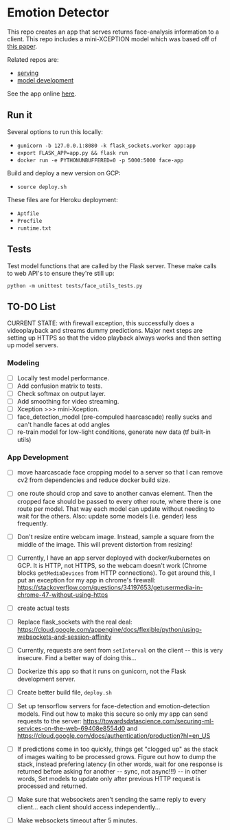 # Emotion Detector

This repo creates an app that serves returns face-analysis information to a client. This repo includes a mini-XCEPTION model which was based off of [this paper](https://arxiv.org/pdf/1710.07557.pdf).

Related repos are:

- [serving](https://github.com/camoverride/tf_models_serving)
- [model development](https://github.com/camoverride/models)

See the app online [here]().

## Run it

Several options to run this locally:

- `gunicorn -b 127.0.0.1:8080 -k flask_sockets.worker app:app`
- `export FLASK_APP=app.py && flask run`
- `docker run -e PYTHONUNBUFFERED=0 -p 5000:5000 face-app`

Build and deploy a new version on GCP:

- `source deploy.sh`

These files are for Heroku deployment:

- `Aptfile`
- `Procfile`
- `runtime.txt`

## Tests

Test model functions that are called by the Flask server. These make calls to web API's to ensure they're still up:

`python -m unittest tests/face_utils_tests.py`

## TO-DO List

CURRENT STATE: with firewall exception, this successfully does a videoplayback and streams dummy predictions. Major next steps are setting up HTTPS so that the video playback always works and then setting up model servers.

### Modeling

- [ ] Locally test model performance.
- [ ] Add confusion matrix to tests.
- [ ] Check softmax on output layer.
- [ ] Add smoothing for video streaming.
- [ ] Xception >>> mini-Xception.
- [ ] face_detection_model (pre-compuled haarcascade) really sucks and can't handle faces at odd angles
- [ ] re-train model for low-light conditions, generate new data (tf built-in utils)

### App Development

- [ ] move haarcascade face cropping model to a server so that I can remove cv2 from dependencies and reduce docker build size.
- [ ] one route should crop and save to another canvas element. Then the cropped face should be passed to every other route, where there is one route per model. That way each model can update without needing to wait for the others. Also: update some models (i.e. gender) less frequently.


- [ ] Don't resize entire webcam image. Instead, sample a square from the middle of the image. This will prevent distortion from resizing!
- [ ] Currently, I have an app server deployed with docker/kubernetes on GCP. It is HTTP, not HTTPS, so the webcam doesn't work (Chrome blocks `getMediaDevices` from HTTP connections). To get around this, I put an exception for my app in chrome's firewall: https://stackoverflow.com/questions/34197653/getusermedia-in-chrome-47-without-using-https
- [ ] create actual tests
- [ ] Replace flask_sockets with the real deal: https://cloud.google.com/appengine/docs/flexible/python/using-websockets-and-session-affinity
- [ ] Currently, requests are sent from `setInterval` on the client -- this is very insecure. Find a better way of doing this...
- [ ] Dockerize this app so that it runs on gunicorn, not the Flask development server.
- [ ] Create better build file, `deploy.sh`
- [ ] Set up tensorflow servers for face-detection and emotion-detection models. Find out how to make this secure so only my app can send requests to the server: https://towardsdatascience.com/securing-ml-services-on-the-web-69408e8554d0 and https://cloud.google.com/docs/authentication/production?hl=en_US
- [ ] If predictions come in too quickly, things get "clogged up" as the stack of images waiting to be processed grows. Figure out how to dump the stack, instead prefering latency (in other words, wait for one response is returned before asking for another -- sync, not async!!!) -- in other words, Set models to update only after previous HTTP request is processed and returned.
- [ ] Make sure that websockets aren't sending the same reply to every client... each client should access independently...
- [ ] Make websockets timeout after 5 minutes.
